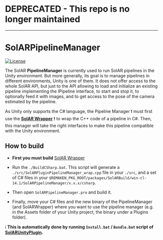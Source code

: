 # DEPRECATED - This repo is no longer maintained
----
# SolARPipelineManager

[![License](https://img.shields.io/github/license/SolARFramework/SolARPipelineManager?style=flat-square&label=License)](https://www.apache.org/licenses/LICENSE-2.0)

The SolAR **PipelineManager** is currently used to run SolAR pipelines in the Unity environment. But more generally, its goal is to manage pipelines in different environments, Unity is one of them. It does not offer access to the whole SolAR API, but just to the API allowing to load and initialize an existing pipeline implementing the IPipeline interface, to start and stop it, to optionally feed it with images, and to get access to the pose of the camera estimated by the pipeline.

As Unity only supports the C# language, the Pipeline Manager :exclamation: must first use the **[SolAR Wrapper](https://github.com/SolarFramework/SwigWrapper/)** :exclamation: to wrap the C++ code of a pipeline in C#. Then, this manager will take the right interfaces to make this pipeline compatible with the Unity environment.

## How to build

* **First you must build** [SolAR Wrapper](https://github.com/SolarFramework/SwigWrapper/)

* Run the `./BuildCSharp.bat`. This script will generate a `./src/SolARPluginPipelineManager_wrap.cpp` file in your `./src`, and a set of C# files in your `$REMAKEN_PKG_ROOT/packages/SolARBuild/win-cl-14.1/SolARPipelineManager/x.x.x/csharp`.

* Then open `SolARPipelineManager.pro` and build it.

* Finally, move your C# files and the new binary of the PipelineManager (and SolARWrapper) where you want to use the pipeline manager (e.g. in the Assets folder of your Unity project, the binary under a Plugins folder).   

:information_source: **This is automatically done by running `Install.bat` / `Bundle.bat` script of [SolARUnityPlugin](https://github.com/SolarFramework/SolARUnityPlugin).**
